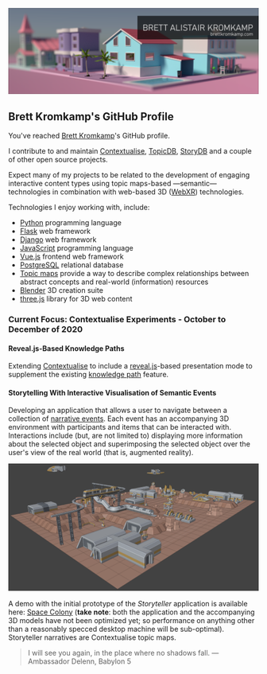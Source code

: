 ![Brett Kromkamp - GitHub banner](https://github.com/brettkromkamp/brettkromkamp/blob/master/resources/banner.png)

## Brett Kromkamp's GitHub Profile

You've reached [Brett Kromkamp](https://brettkromkamp.com/)'s GitHub profile.

I contribute to and maintain [Contextualise](https://github.com/brettkromkamp/contextualise), [TopicDB](https://github.com/brettkromkamp/topic-db), [StoryDB](https://github.com/brettkromkamp/story-db) and a couple of other open source projects.

Expect many of my projects to be related to the development of engaging interactive content types using topic maps-based &mdash;semantic&mdash; technologies in combination with web-based 3D ([WebXR](https://developer.mozilla.org/en-US/docs/Web/API/WebXR_Device_API)) technologies.

Technologies I enjoy working with, include:

* [Python](https://www.python.org/) programming language
* [Flask](https://flask.palletsprojects.com/en/1.1.x/) web framework
* [Django](https://www.djangoproject.com/) web framework
* [JavaScript](https://developer.mozilla.org/en-US/docs/Web/JavaScript) programming language
* [Vue.js](https://vuejs.org/) frontend web framework
* [PostgreSQL](https://www.postgresql.org/) relational database
* [Topic maps](https://ontopia.net/topicmaps/materials/tao.html) provide a way to describe complex relationships between abstract concepts and real-world (information) resources
* [Blender](https://www.blender.org/) 3D creation suite
* [three.js](https://threejs.org/) library for 3D web content

### Current Focus: Contextualise Experiments - October to December of 2020

#### Reveal.js-Based Knowledge Paths

Extending [Contextualise](https://contextualise.dev/) to include a [reveal.js](https://revealjs.com/)-based presentation mode to supplement the existing [knowledge path](https://brettkromkamp.com/posts/knowledge-paths/) feature.

#### Storytelling With Interactive Visualisation of Semantic Events

Developing an application that allows a user to navigate between a collection of [narrative events](https://brettkromkamp.com/posts/narrative-events/). Each event has an accompanying 3D environment with participants and items that can be interacted with. Interactions include (but, are not limited to) displaying more information about the selected object and superimposing the selected object over the user's view of the real world (that is, augmented reality).

![Storyteller Scene in Blender](https://github.com/brettkromkamp/brettkromkamp/blob/master/resources/storyteller-app-blender.png)

A demo with the initial prototype of the *Storyteller* application is available here: [Space Colony](https://brettkromkamp.com/space-colony/index.html?story-identifier=11&event-identifier=industrial-sector) (**take note**: both the application and the accompanying 3D models have not been optimized yet; so performance on anything other than a reasonably specced desktop machine will be sub-optimal). Storyteller narratives are Contextualise topic maps.

> I will see you again, in the place where no shadows fall. &mdash; Ambassador Delenn, Babylon 5
